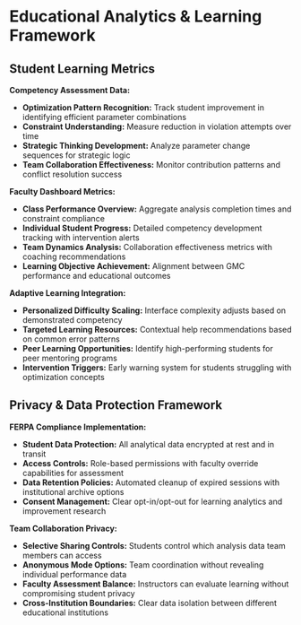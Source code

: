 # Educational Analytics & Learning Framework

## Student Learning Metrics

**Competency Assessment Data:**
- **Optimization Pattern Recognition:** Track student improvement in identifying efficient parameter combinations
- **Constraint Understanding:** Measure reduction in violation attempts over time
- **Strategic Thinking Development:** Analyze parameter change sequences for strategic logic
- **Team Collaboration Effectiveness:** Monitor contribution patterns and conflict resolution success

**Faculty Dashboard Metrics:**
- **Class Performance Overview:** Aggregate analysis completion times and constraint compliance
- **Individual Student Progress:** Detailed competency development tracking with intervention alerts
- **Team Dynamics Analysis:** Collaboration effectiveness metrics with coaching recommendations
- **Learning Objective Achievement:** Alignment between GMC performance and educational outcomes

**Adaptive Learning Integration:**
- **Personalized Difficulty Scaling:** Interface complexity adjusts based on demonstrated competency
- **Targeted Learning Resources:** Contextual help recommendations based on common error patterns
- **Peer Learning Opportunities:** Identify high-performing students for peer mentoring programs
- **Intervention Triggers:** Early warning system for students struggling with optimization concepts

## Privacy & Data Protection Framework

**FERPA Compliance Implementation:**
- **Student Data Protection:** All analytical data encrypted at rest and in transit
- **Access Controls:** Role-based permissions with faculty override capabilities for assessment
- **Data Retention Policies:** Automated cleanup of expired sessions with institutional archive options
- **Consent Management:** Clear opt-in/opt-out for learning analytics and improvement research

**Team Collaboration Privacy:**
- **Selective Sharing Controls:** Students control which analysis data team members can access
- **Anonymous Mode Options:** Team coordination without revealing individual performance data
- **Faculty Assessment Balance:** Instructors can evaluate learning without compromising student privacy
- **Cross-Institution Boundaries:** Clear data isolation between different educational institutions
